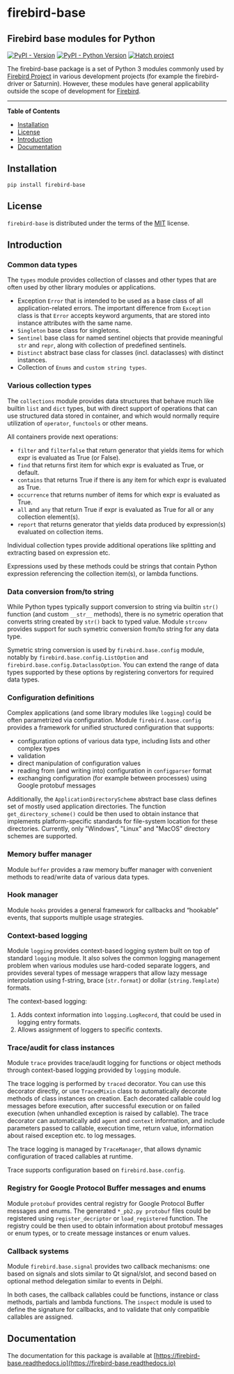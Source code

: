 # firebird-base

## Firebird base modules for Python

[![PyPI - Version](https://img.shields.io/pypi/v/firebird-base.svg)](https://pypi.org/project/firebird-base)
[![PyPI - Python Version](https://img.shields.io/pypi/pyversions/firebird-base.svg)](https://pypi.org/project/firebird-base)
[![Hatch project](https://img.shields.io/badge/%F0%9F%A5%9A-Hatch-4051b5.svg)](https://github.com/pypa/hatch)

The firebird-base package is a set of Python 3 modules commonly used by [Firebird Project](https://github.com/FirebirdSQL)
in various development projects (for example the firebird-driver or Saturnin). However, these
modules have general applicability outside the scope of development for [Firebird](https://www.firebirdsql.org).

-----

**Table of Contents**

- [Installation](#installation)
- [License](#license)
- [Introduction](#introduction)
- [Documentation](#documentation)

## Installation

```console
pip install firebird-base
```

## License

`firebird-base` is distributed under the terms of the [MIT](https://spdx.org/licenses/MIT.html) license.

## Introduction

### Common data types

The `types` module provides collection of classes and other types that are often used by
other library modules or applications.

- Exception `Error` that is intended to be used as a base class of all application-related
  errors. The important difference from `Exception` class is that `Error` accepts keyword
  arguments, that are stored into instance attributes with the same name.
- `Singleton` base class for singletons.
- `Sentinel` base class for named sentinel objects that provide meaningful `str` and `repr`,
  along with collection of predefined sentinels.
- `Distinct` abstract base class for classes (incl. dataclasses) with distinct instances.
- Collection of `Enums` and `custom string types`.

### Various collection types

The `collections` module provides data structures that behave much like builtin `list` and
`dict` types, but with direct support of operations that can use structured data stored in
container, and which would normally require utilization of `operator`, `functools` or other
means.

All containers provide next operations:

- `filter` and `filterfalse` that return generator that yields items for which expr is
  evaluated as True (or False).
- `find` that returns first item for which expr is evaluated as True, or default.
- `contains` that returns True if there is any item for which expr is evaluated as True.
- `occurrence` that returns number of items for which expr is evaluated as True.
- `all` and `any` that return True if expr is evaluated as True for all or any collection element(s).
- `report` that returns generator that yields data produced by expression(s) evaluated on collection items.

Individual collection types provide additional operations like splitting and extracting
based on expression etc.

Expressions used by these methods could be strings that contain Python expression referencing
the collection item(s), or lambda functions.

### Data conversion from/to string

While Python types typically support conversion to string via builtin `str()` function (and
custom `__str__` methods), there is no symetric operation that converts string created by
`str()` back to typed value. Module `strconv` provides support for such symetric conversion
from/to string for any data type.

Symetric string conversion is used by `firebird.base.config` module, notably by
`firebird.base.config.ListOption` and `firebird.base.config.DataclassOption`. You can
extend the range of data types supported by these options by registering convertors for
required data types.

### Configuration definitions

Complex applications (and some library modules like `logging`) could be often parametrized
via configuration. Module `firebird.base.config` provides a framework for unified structured
configuration that supports:

- configuration options of various data type, including lists and other complex types
- validation
- direct manipulation of configuration values
- reading from (and writing into) configuration in `configparser` format
- exchanging configuration (for example between processes) using Google protobuf messages

Additionally, the `ApplicationDirectoryScheme` abstract base class defines set of mostly
used application directories. The function `get_directory_scheme()` could be then used
to obtain instance that implements platform-specific standards for file-system location
for these directories. Currently, only "Windows", "Linux" and "MacOS" directory schemes
are supported.

### Memory buffer manager

Module `buffer` provides a raw memory buffer manager with convenient methods to read/write
data of various data types.

### Hook manager

Module `hooks` provides a general framework for callbacks and “hookable” events, that
supports multiple usage strategies.

### Context-based logging

Module `logging` provides context-based logging system built on top of standard `logging`
module. It also solves the common logging management problem when various modules use hard-coded
separate loggers, and provides several types of message wrappers that allow lazy message
interpolation using f-string, brace (`str.format`) or dollar (`string.Template`) formats.

The context-based logging:

1. Adds context information into `logging.LogRecord`, that could be used in logging entry formats.
2. Allows assignment of loggers to specific contexts.

### Trace/audit for class instances

Module `trace` provides trace/audit logging for functions or object methods through
context-based logging provided by `logging` module.

The trace logging is performed by `traced` decorator. You can use this decorator directly,
or use `TracedMixin` class to automatically decorate methods of class instances on creation.
Each decorated callable could log messages before execution, after successful execution or
on failed execution (when unhandled exception is raised by callable). The trace decorator
can automatically add `agent` and `context` information, and include parameters passed to
callable, execution time, return value, information about raised exception etc. to log messages.

The trace logging is managed by `TraceManager`, that allows dynamic configuration of traced
callables at runtime.

Trace supports configuration based on `firebird.base.config`.

### Registry for Google Protocol Buffer messages and enums

Module `protobuf` provides central registry for Google Protocol Buffer messages and enums.
The generated `*_pb2.py protobuf` files could be registered using `register_decriptor` or
`load_registered` function. The registry could be then used to obtain information about
protobuf messages or enum types, or to create message instances or enum values.

### Callback systems

Module `firebird.base.signal` provides two callback mechanisms: one based on signals and
slots similar to Qt signal/slot, and second based on optional method delegation similar to
events in Delphi.

In both cases, the callback callables could be functions, instance or class methods,
partials and lambda functions. The `inspect` module is used to define the signature for
callbacks, and to validate that only compatible callables are assigned.

## Documentation

The documentation for this package is available at [https://firebird-base.readthedocs.io](https://firebird-base.readthedocs.io)

